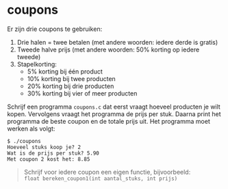 # coupons

Er zijn drie coupons te gebruiken:

1. Drie halen = twee betalen (met andere woorden: iedere derde is gratis)
2. Tweede halve prijs (met andere woorden: 50% korting op iedere tweede)
3. Stapelkorting:
    - 5% korting bij één product
    - 10% korting bij twee producten
    - 20% korting bij drie producten
    - 30% korting bij vier of meer producten

Schrijf een programma `coupons.c` dat eerst vraagt hoeveel producten je wilt kopen. Vervolgens vraagt het programma de prijs per stuk. Daarna print het programma de beste coupon en de totale prijs uit. Het programma moet werken als volgt:

    $ ./coupons
    Hoeveel stuks koop je? 2
    Wat is de prijs per stuk? 5.90
    Met coupon 2 kost het: 8.85

> Schrijf voor iedere coupon een eigen functie, bijvoorbeeld:<br/> `float bereken_coupon1(int aantal_stuks, int prijs)`